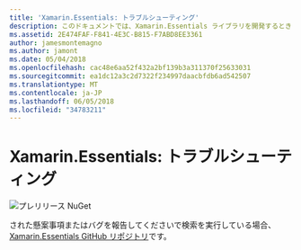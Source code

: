 ```yaml
---
title: 'Xamarin.Essentials: トラブルシューティング'
description: このドキュメントでは、Xamarin.Essentials ライブラリを開発するときに発生した問題をトラブルシューティングする方法について説明します。
ms.assetid: 2E474FAF-F841-4E3C-B815-F7ABD8EE3361
author: jamesmontemagno
ms.author: jamont
ms.date: 05/04/2018
ms.openlocfilehash: cac48e6aa52f432a2bf139b3a311370f25633031
ms.sourcegitcommit: ea1dc12a3c2d7322f234997daacbfdb6ad542507
ms.translationtype: MT
ms.contentlocale: ja-JP
ms.lasthandoff: 06/05/2018
ms.locfileid: "34783211"
---
```

# <a name="xamarinessentials-troubleshooting"></a>Xamarin.Essentials: トラブルシューティング

![プレリリース NuGet](~/media/shared/pre-release.png)

された懸案事項またはバグを報告してくださいで検索を実行している場合、 [Xamarin.Essentials GitHub リポジトリ](http://github.com/xamarin/Essentials)です。
